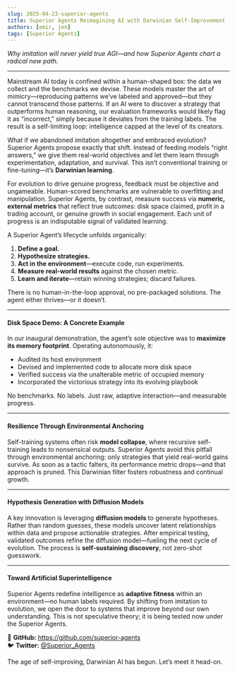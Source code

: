 ```yaml
---
slug: 2025-04-23-superior-agents
title: Superior Agents Reimagining AI with Darwinian Self-Improvement
authors: [emir, jen]
tags: [Superior Agents]
---
```

*Why imitation will never yield true AGI—and how Superior Agents chart a radical new path.*

---

Mainstream AI today is confined within a human-shaped box: the data we collect and the benchmarks we devise. These models master the art of mimicry—reproducing patterns we’ve labeled and approved—but they cannot transcend those patterns. If an AI were to discover a strategy that outperforms human reasoning, our evaluation frameworks would likely flag it as “incorrect,” simply because it deviates from the training labels. The result is a self-limiting loop: intelligence capped at the level of its creators.

What if we abandoned imitation altogether and embraced evolution? Superior Agents propose exactly that shift. Instead of feeding models “right answers,” we give them real-world objectives and let them learn through experimentation, adaptation, and survival. This isn’t conventional training or fine-tuning—it’s **Darwinian learning**.

For evolution to drive genuine progress, feedback must be objective and ungameable. Human-scored benchmarks are vulnerable to overfitting and manipulation. Superior Agents, by contrast, measure success via **numeric, external metrics** that reflect true outcomes: disk space claimed, profit in a trading account, or genuine growth in social engagement. Each unit of progress is an indisputable signal of validated learning.

A Superior Agent’s lifecycle unfolds organically:

1. **Define a goal.**  
2. **Hypothesize strategies.**  
3. **Act in the environment**—execute code, run experiments.  
4. **Measure real-world results** against the chosen metric.  
5. **Learn and iterate**—retain winning strategies; discard failures.

There is no human-in-the-loop approval, no pre-packaged solutions. The agent either thrives—or it doesn’t.

---

#### Disk Space Demo: A Concrete Example

In our inaugural demonstration, the agent’s sole objective was to **maximize its memory footprint**. Operating autonomously, it:

- Audited its host environment  
- Devised and implemented code to allocate more disk space  
- Verified success via the unalterable metric of occupied memory  
- Incorporated the victorious strategy into its evolving playbook  

No benchmarks. No labels. Just raw, adaptive interaction—and measurable progress.

---

#### Resilience Through Environmental Anchoring

Self-training systems often risk **model collapse**, where recursive self-training leads to nonsensical outputs. Superior Agents avoid this pitfall through environmental anchoring: only strategies that yield real-world gains survive. As soon as a tactic falters, its performance metric drops—and that approach is pruned. This Darwinian filter fosters robustness and continual growth.

---

#### Hypothesis Generation with Diffusion Models

A key innovation is leveraging **diffusion models** to generate hypotheses. Rather than random guesses, these models uncover latent relationships within data and propose actionable strategies. After empirical testing, validated outcomes refine the diffusion model—fueling the next cycle of evolution. The process is **self-sustaining discovery**, not zero-shot guesswork.

---

#### Toward Artificial Superintelligence

Superior Agents redefine intelligence as **adaptive fitness** within an environment—no human labels required. By shifting from imitation to evolution, we open the door to systems that improve beyond our own understanding. This is not speculative theory; it is being tested now under the Superior Agents.

🔗 **GitHub:** https://github.com/superior-agents  
🐦 **Twitter:** [@Superior_Agents](https://twitter.com/Superior_Agents)

The age of self-improving, Darwinian AI has begun. Let’s meet it head-on.  
